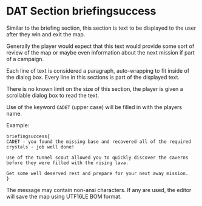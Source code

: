 # DAT Section briefingsuccess

Similar to the briefing section, this section is text to be displayed to the user after they win and exit the map.

Generally the player would expect that this text would provide some sort of review of the map or maybe even information about the next mission if part of a campaign.

Each line of text is considered a paragraph, auto-wrapping to fit inside of the dialog box. Every line in this sections is part of the displayed text.

There is no known limit on the size of this section, the player is given a scrollable dialog box to read the text.

Use of the keyword `CADET` (upper case) will be filled in with the players name.

Example:

```mms
briefingsuccess{
CADET - you found the missing base and recovered all of the required crystals - job well done!

Use of the tunnel scout allowed you to quickly discover the caverns before they were filled with the rising lava.

Get some well deserved rest and prepare for your next away mission.
}
```

The message may contain non-ansi characters. If any are used, the editor will save the map using UTF16LE BOM format.